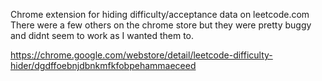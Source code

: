 Chrome extension for hiding difficulty/acceptance data on leetcode.com
There were a few others on the chrome store but they were pretty buggy and didnt seem to work as I wanted them to.

https://chrome.google.com/webstore/detail/leetcode-difficulty-hider/dgdffoebnjdbnkmfkfobpehammaeceed
